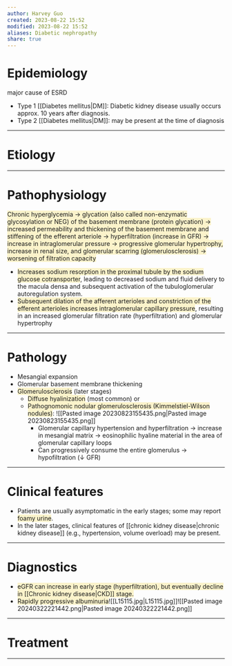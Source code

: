 ```yaml
---
author: Harvey Guo
created: 2023-08-22 15:52
modified: 2023-08-22 15:52
aliases: Diabetic nephropathy
share: true
---
```

# Epidemiology
major cause of ESRD
- Type 1 [[Diabetes mellitus|DM]]: Diabetic kidney disease usually occurs approx. 10 years after diagnosis.
- Type 2 [[Diabetes mellitus|DM]]: may be present at the time of diagnosis

---
# Etiology


---
# Pathophysiology
<span style="background:rgba(240, 200, 0, 0.2)">Chronic hyperglycemia → glycation (also called non-enzymatic glycosylation or NEG) of the basement membrane (protein glycation) → increased permeability and thickening of the basement membrane and stiffening of the efferent arteriole → hyperfiltration (increase in GFR) → increase in intraglomerular pressure  → progressive glomerular hypertrophy, increase in renal size, and glomerular scarring (glomerulosclerosis) → worsening of filtration capacity</span>
- <span style="background:rgba(240, 200, 0, 0.2)">Increases sodium resorption in the proximal tubule by the sodium glucose cotransporter</span>, leading to decreased sodium and fluid delivery to the macula densa and subsequent activation of the tubuloglomerular autoregulation system.  
- <span style="background:rgba(240, 200, 0, 0.2)">Subsequent dilation of the afferent arterioles and constriction of the efferent arterioles increases intraglomerular capillary pressure</span>, resulting in an increased glomerular filtration rate (hyperfiltration) and glomerular hypertrophy

---
# Pathology
- Mesangial expansion
- Glomerular basement membrane thickening
- <span style="background:rgba(240, 200, 0, 0.2)">Glomerulosclerosis</span> (later stages)
	- <span style="background:rgba(240, 200, 0, 0.2)">Diffuse hyalinization</span> (most common) or
	- <span style="background:rgba(240, 200, 0, 0.2)">Pathognomonic nodular glomerulosclerosis (Kimmelstiel-Wilson nodules)</span>: ![[Pasted image 20230823155435.png|Pasted image 20230823155435.png]]
		- Glomerular capillary hypertension and hyperfiltration → increase in mesangial matrix → eosinophilic hyaline material in the area of glomerular capillary loops
		- Can progressively consume the entire glomerulus → hypofiltration (↓ GFR)

---
# Clinical features
- Patients are usually asymptomatic in the early stages; some may report <span style="background:rgba(240, 200, 0, 0.2)">foamy urine</span>.
- In the later stages, clinical features of [[chronic kidney disease|chronic kidney disease]] (e.g., hypertension, volume overload) may be present.

---
# Diagnostics
- <span style="background:rgba(240, 200, 0, 0.2)">eGFR can increase in early stage (hyperfiltration), but eventually decline in [[Chronic kidney disease|CKD]] stage.</span>
- <span style="background:rgba(240, 200, 0, 0.2)">Rapidly progressive albuminuria</span>![[L15115.jpg|L15115.jpg]]![[Pasted image 20240322221442.png|Pasted image 20240322221442.png]]

---
# Treatment


---
